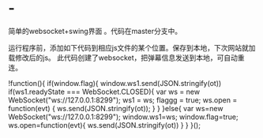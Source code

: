 # -
简单的websocket+swing界面 。代码在master分支中。

运行程序前，添加如下代码到相应js文件的某个位置。保存到本地，下次网站就加载修改后的js。
此代码创建了websocket，把弹幕信息发送到本地，可自动重连。

!function(){
                                            if(window.flag){
                                                window.ws1.send(JSON.stringify(ot))
                                                      if(ws1.readyState === WebSocket.CLOSED){
                                                var ws = new WebSocket("ws://127.0.0.1:8299");
                                                ws1 = ws;
                                                flaggg = true;
                                                ws.open = function(evt) {
                                                ws.send(JSON.stringify(ot));
                                            }
                                            }
                                            }else{
                                                var ws=new WebSocket("ws://127.0.0.1:8299");
                                                window.ws1=ws;
                                                window.flag=true;
                                                ws.open=function(evt){
                                                    ws.send(JSON.stringify(ot))
                                        		}
                                                }
                                            }();



